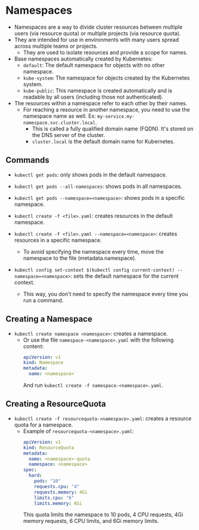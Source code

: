 # Namespaces

- Namespaces are a way to divide cluster resources between multiple users (via resource quota) or multiple projects (via resource quota).
- They are intended for use in environments with many users spread across multiple teams or projects.
  - They are used to isolate resources and provide a scope for names.
- Base namespaces automatically created by Kubernetes:
  - `default`: The default namespace for objects with no other namespace.
  - `kube-system`: The namespace for objects created by the Kubernetes system.
  - `kube-public`: This namespace is created automatically and is readable by all users (including those not authenticated).
- The resources within a namespace refer to each other by their names.
  - For reaching a resource in another namespace, you need to use the namespace name as well. Ex: `my-service.my-namespace.svc.cluster.local`.
    - This is called a fully qualified domain name (FQDN). It's stored on the DNS server of the cluster.
    - `cluster.local` is the default domain name for Kubernetes.

## Commands

- `kubectl get pods`: only shows pods in the default namespace.
- `kubectl get pods --all-namespaces`: shows pods in all namespaces.
- `kubectl get pods --namespace=<namespace>`: shows pods in a specific namespace.

- `kubectl create -f <file>.yaml`: creates resources in the default namespace.
- `kubectl create -f <file>.yaml --namespace=<namespace>`: creates resources in a specific namespace.

  - To avoid specifying the namespace every time, move the namespace to the file (metadata.namespace).

- `kubectl config set-context $(kubectl config current-context) --namespace=<namespace>`: sets the default namespace for the current context.
  - This way, you don't need to specify the namespace every time you run a command.

## Creating a Namespace

- `kubectl create namespace <namespace>`: creates a namespace.
  - Or use the file `namespace-<namespace>.yaml` with the following content:
    ```yaml
    apiVersion: v1
    kind: Namespace
    metadata:
      name: <namespace>
    ```
    And run `kubectl create -f namespace-<namespace>.yaml`.

## Creating a ResourceQuota

- `kubectl create -f resourcequota-<namespace>.yaml`: creates a resource quota for a namespace.
  - Example of `resourcequota-<namespace>.yaml`:
    ```yaml
    apiVersion: v1
    kind: ResourceQuota
    metadata:
      name: <namespace>-quota
      namespace: <namespace>
    spec:
      hard:
        pods: "10"
        requests.cpu: "4"
        requests.memory: 4Gi
        limits.cpu: "6"
        limits.memory: 6Gi
    ```
    This quota limits the namespace to 10 pods, 4 CPU requests, 4Gi memory requests, 6 CPU limits, and 6Gi memory limits.
